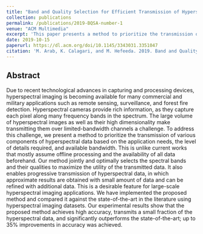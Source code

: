```yaml
---
title: "Band and Quality Selection for Efficient Transmission of Hyperspectral Images"
collection: publications
permalink: /publications/2019-BQSA-number-1
venue: "ACM Multimedia"
excerpt: 'This paper presents a method to prioritize the transmission of various components of hyperspectral data based on the application needs, the level of details required, and available bandwidth.'
date: 2019-10-15
paperurl: https://dl.acm.org/doi/10.1145/3343031.3351047
citation: 'M. Arab, K. Calagari, and M. Hefeeda. 2019. Band and Quality Selection for Efficient Transmission of Hyperspectral Images. In <i>Proceedings of the 27th ACM International Conference on Multimedia</i> <i>MM '19</i>.'
---
```


## Abstract
Due to recent technological advances in capturing and processing devices, hyperspectral imaging is becoming available for many commercial and military applications such as remote sensing, surveillance, and forest fire detection. Hyperspectral cameras provide rich information, as they capture each pixel along many frequency bands in the spectrum. The large volume of hyperspectral images as well as their high dimensionality make transmitting them over limited-bandwidth channels a challenge. To address this challenge, we present a method to prioritize the transmission of various components of hyperspectral data based on the application needs, the level of details required, and available bandwidth. This is unlike current works that mostly assume offline processing and the availability of all data beforehand. Our method jointly and optimally selects the spectral bands and their qualities to maximize the utility of the transmitted data. It also enables progressive transmission of hyperspectral data, in which approximate results are obtained with small amount of data and can be refined with additional data. This is a desirable feature for large-scale hyperspectral imaging applications. We have implemented the proposed method and compared it against the state-of-the-art in the literature using hyperspectral imaging datasets. Our experimental results show that the proposed method achieves high accuracy, transmits a small fraction of the hyperspectral data, and significantly outperforms the state-of-the-art; up to 35% improvements in accuracy was achieved.
